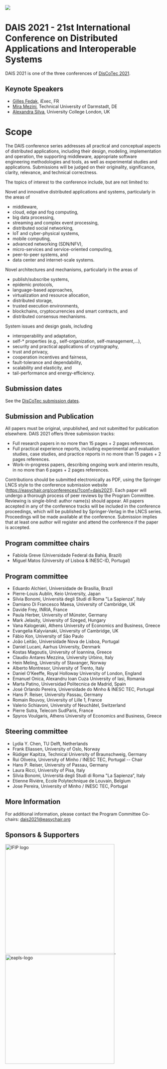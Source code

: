 [![](https://www.discotec.org/2021/discotec2021-banner.jpeg)](https://www.discotec.org/2021/)

# DAIS 2021 - 21st International Conference on Distributed Applications and Interoperable Systems

DAIS 2021 is one of the three conferences of [DisCoTec 2021](https://www.discotec.org/2021/).

## Keynote Speakers

* [Gilles Fedak](https://fr.linkedin.com/in/gilles-fedak-4a303a5b), iExec, FR
* [Mira Mezini](https://www.stg.tu-darmstadt.de/staff/mira_mezini/), Technical University of Darmstadt, DE
* [Alexandra Silva](https://alexandrasilva.org/#/main.html), University College London, UK 


# Scope
The DAIS conference series addresses all practical and conceptual aspects of distributed applications, including their design, modeling, implementation and operation, the supporting middleware, appropriate software engineering methodologies and tools, as well as experimental studies and applications. Submissions will be judged on their originality, significance, clarity, relevance, and technical correctness.

The topics of interest to the conference include, but are not limited to:

Novel and innovative distributed applications and systems, particularly in the areas of
* middleware,
* cloud, edge and fog computing,
* big data processing,
* streaming and complex event processing,
* distributed social networking,
* IoT and cyber-physical systems,
* mobile computing,
* advanced networking (SDN/NFV),
* micro-services and service-oriented computing,
* peer-to-peer systems, and
* data center and internet-scale systems.

Novel architectures and mechanisms, particularly in the areas of
* publish/subscribe systems,
* epidemic protocols,
* language-based approaches,
* virtualization and resource allocation,
* distributed storage,
* trusted execution environments,
* blockchains, cryptocurrencies and smart contracts, and
* distributed consensus mechanisms.

System issues and design goals, including
* interoperability and adaptation,
* self-* properties (e.g., self-organization, self-management,...),
* security and practical applications of cryptography,
* trust and privacy,
* cooperation incentives and fairness,
* fault-tolerance and dependability,
* scalability and elasticity, and
* tail-performance and energy-efficiency.

## Submission dates
See the [DisCoTec submission dates](https://www.discotec.org/2021/#important-dates).

## Submission and Publication

All papers must be original, unpublished, and not submitted for publication elsewhere. DAIS 2021 offers three submission tracks:

* Full research papers in no more than 15 pages + 2 pages references.
* Full practical experience reports, including experimental and evaluation studies, case studies, and practice reports in no more than 15 pages + 2 pages references.
* Work-in-progress papers, describing ongoing work and interim results, in no more than 6 pages + 2 pages references.

Contributions should be submitted electronically as PDF, using the Springer LNCS style to the conference submission website (<https://easychair.org/conferences/?conf=dais2021>). Each paper will undergo a thorough process of peer reviews by the Program Committee. Reviewing is single-blind: author name(s) should appear. All papers accepted in any of the conference tracks will be included in the conference proceedings, which will be published by Springer-Verlag in the LNCS series. Proceedings will be made available at the conference. Submission implies that at least one author will register and attend the conference if the paper is accepted.

<!---
##Special Issue
Selected papers from DAIS'21 will be invited to a special issue of a reputed journal (to be announced soon).
--->

## Program committee chairs
* Fabíola Greve (Universidade Federal da Bahia, Brazil)
* Miguel Matos (University of Lisboa & INESC-ID, Portugal)

## Program committee

* Eduardo	Alchieri, Universidade de Brasília, Brazil 
* Pierre-Louis Aublin, Keio University, Japan
* Silvia Bonomi, Università degli Studi di Roma "La Sapienza”, Italy
* Damiano Di Francesco Maesa, University of Cambridge, UK
* Davide Frey, INRIA, France
* Paula Herber, University of Münster, Germany
* Mark Jelasity, University of Szeged, Hungary
* Vana Kalogeraki, Athens University of Economics and Business, Greece
* Evangelia Kalyvianaki, University of Cambridge, UK
* Fábio	Kon, University of São Paulo
* João Leitão, Universidade Nova de Lisboa, Portugal
* Daniel Lucani, Aarhus University, Denmark
* Kostas Magoutis, University of Ioannina, Greece
* Claudio Antares Mezzina, University Urbino, Italy
* Hein	Meling, University of Stavanger, Norway
* Alberto Montresor, University of Trento, Italy
* Daniel O’Keeffe, Royal Holloway University of London, England
* Emanuel Onica, Alexandru Ioan Cuza University of Iasi, Romania
* Marta Patino, Universidad Politecnica de Madrid, Spain
* José Orlando Pereira, Universidade do Minho & INESC TEC, Portugal
* Hans P. Reiser, University Passau, Germany
* Romain Rouvoy, University of Lille 1, France
* Valerio	Schiavoni, University of Neuchâtel, Switzerland
* Pierre Sutra, Telecom SudParis, France
* Spyros Voulgaris, Athens University of Economics and Business, Greece



## Steering committee
* Lydia Y. Chen, TU Delft, Netherlands
* Frank Eliassen, University of Oslo, Norway
* Rüdiger Kapitza, Technical University of Braunschweig, Germany
* Rui Oliveira, University of Minho / INESC TEC, Portugal -- Chair
* Hans P. Reiser, University of Passau, Germany
* Laura Ricci, University of Pisa, Italy
* Silvia Bonomi, Università degli Studi di Roma "La Sapienza”, Italy
* Etienne Riviére, Ecole Polytechnique de Louvain, Belgium
* Jose Pereira, University of Minho / INESC TEC, Portugal

## More Information

For additional information, please contact the Program Committee Co-chairs: <dais2021@easychair.org>

## Sponsors & Supporters

<a href="https://www.ifip.org">
  <img alt="IFIP logo" src="https://encrypted-tbn0.gstatic.com/images?q=tbn:ANd9GcS-EpsUS6bK4HbtbQ12Do2lkYu998ZGaXNCTWG4bxbd11vWDMDi" width="350px">
</a>
&nbsp;   &nbsp;   &nbsp;   &nbsp;   &nbsp;
<a href="https://eapls.org">
<img alt="eapls-logo" src="https://www.discotec.org/2021/EAPLS_logo.jpg" width="350px">
</a>
